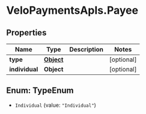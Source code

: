 # VeloPaymentsApIs.Payee

## Properties
Name | Type | Description | Notes
------------ | ------------- | ------------- | -------------
**type** | [**Object**](.md) |  | [optional] 
**individual** | **Object** |  | [optional] 


<a name="TypeEnum"></a>
## Enum: TypeEnum


* `Individual` (value: `"Individual"`)




